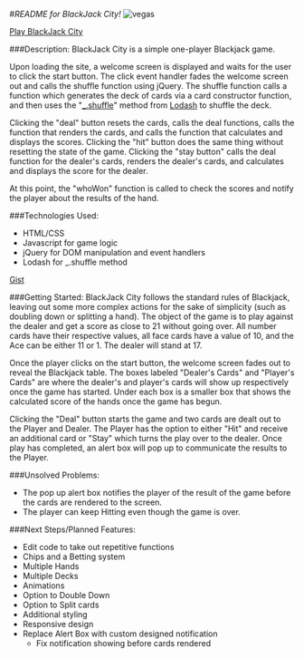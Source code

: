 #_README for BlackJack City!_
![vegas](https://github.com/KnowledgeMC/BlackJackCity/blob/master/images/screenshot.png?raw=true)

[Play BlackJack City](https://knowledgemc.github.io/BlackJackCity/)

###Description:
BlackJack City is a simple one-player Blackjack game. 

Upon loading the site, a welcome screen is displayed and waits for the user to click the start button. The click event handler fades the welcome screen out and calls the shuffle function using jQuery. The shuffle function calls a function which generates the deck of cards via a card constructor function, and then uses the "[_.shuffle](https://lodash.com/docs/4.16.4#shuffle)" method from [Lodash](https://lodash.com/) to shuffle the deck. 

Clicking the "deal" button resets the cards, calls the deal functions, calls the function that renders the cards, and calls the function that calculates and displays the scores. Clicking the "hit" button does the same thing without resetting the state of the game. Clicking the "stay button" calls the deal function for the dealer's cards, renders the dealer's cards, and calculates and displays the score for the dealer. 

At this point, the "whoWon" function is called to check the scores and notify the player about the results of the hand.


###Technologies Used: 
* HTML/CSS
* Javascript for game logic
* jQuery for DOM manipulation and event handlers
* Lodash for _.shuffle method

[Gist](https://gist.github.com/KnowledgeMC/dcd818a61a8ecbb72cd2e3c0cef6a074)

###Getting Started: 
BlackJack City follows the standard rules of Blackjack, leaving out some more complex actions for the sake of simplicity (such as doubling down or splitting a hand). The object of the game is to play against the dealer and get a score as close to 21 without going over. All number cards have their respective values, all face cards have a value of 10, and the Ace can be either 11 or 1. The dealer will stand at 17.  

Once the player clicks on the start button, the welcome screen fades out to reveal the Blackjack table. The boxes labeled "Dealer's Cards" and "Player's Cards" are where the dealer's and player's cards will show up respectively once the game has started. Under each box is a smaller box that shows the calculated score of the hands once the game has begun. 

Clicking the "Deal" button starts the game and two cards are dealt out to the Player and Dealer. The Player has the option to either "Hit" and receive an additional card or "Stay" which turns the play over to the dealer. Once play has completed, an alert box will pop up to communicate the results to the Player.  


###Unsolved Problems:
* The pop up alert box notifies the player of the result of the game before the cards are rendered to the screen. 
* The player can keep Hitting even though the game is over.

###Next Steps/Planned Features:
* Edit code to take out repetitive functions
* Chips and a Betting system
* Multiple Hands
* Multiple Decks
* Animations
* Option to Double Down
* Option to Split cards 
* Additional styling
* Responsive design 
* Replace Alert Box with custom designed notification
	- Fix notification showing before cards rendered	



